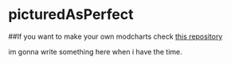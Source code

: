 # picturedAsPerfect

##If you want to make your own modcharts check [this repository](https://github.com/Tunnelbliick/maniaModCharts)

im gonna write something here when i have the time.
